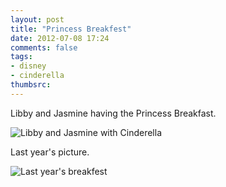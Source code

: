 ```yaml
---
layout: post
title: "Princess Breakfest"
date: 2012-07-08 17:24
comments: false
tags: 
- disney
- cinderella
thumbsrc: 
---
```

Libby and Jasmine having the Princess Breakfast.

![Libby and Jasmine with Cinderella](http://media.eick.us/media/photographs/2012/2012-07-08-1/2012-07-03-cinderalla-castle.JPG)


Last year's picture.

![Last year's breakfest](http://media.eick.us/media/photographs/2012/2012-07-08-1/2011-07-04-cinderalla-castle.jpg)
